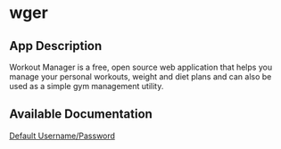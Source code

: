 # wger

## App Description

Workout Manager is a free, open source web application that helps you manage your personal workouts, weight and diet plans and can also be used as a simple gym management utility.

## Available Documentation

[Default Username/Password](/credentials.md)
